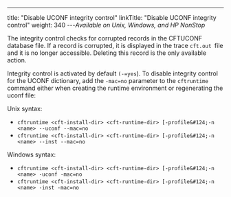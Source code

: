 ---
title: "Disable UCONF integrity control"
linkTitle: "Disable UCONF integrity control"
weight: 340
---*Available on Unix, Windows, and HP NonStop*

The integrity control checks for corrupted records in the CFTUCONF database file. If a record is corrupted, it is displayed in the trace `cft.out `file and it is no longer accessible. Deleting this record is the only available action.

Integrity control is activated by default `(-`[](../../../c_intro_userinterfaces/command_summary/parameter_intro/mac)`=yes`). To disable integrity control for the UCONF dictionary, add the `-mac=no` parameter to the `cftruntime `command either when creating the runtime environment or regenerating the uconf file:

Unix syntax:

- `cftruntime <cft-install-dir> <cft-runtime-dir> [-profile&#124;-n <name> --uconf --mac=no`
- `cftruntime <cft-install-dir> <cft-runtime-dir> [-profile&#124;-n <name> --inst --mac=no`

Windows syntax:

- `cftruntime <cft-install-dir> <cft-runtime-dir> [-profile&#124;-n <name> -uconf -mac=no`
- `cftruntime <cft-install-dir> <cft-runtime-dir> [-profile&#124;-n <name> -inst -mac=no`
